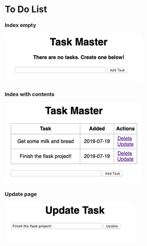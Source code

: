 # To Do List

### Index empty
![img/index_empty.png](img/index_empty.png)

### Index with contents
![img/index_contents.png](img/index_contents.png)

### Update page
![img/update.png](img/update.png)

